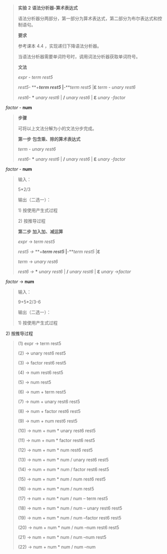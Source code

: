 > **实验** **2** **语法分析器-算术表达式**
>
> 语法分析器分两部分，第一部分为算术表达式，第二部分为布尔表达式和控制语句。
>
> **要求**
>
> 参考课本 4.4 ，实现递归下降语法分析器。
>
> 当语法分析器需要单词符号时，调用词法分析器获取单词符号。
>
> **文法**
>
> *expr* - *term* *rest5*
>
> *rest5-* **+***term* *rest5* \|**-***term* *rest5* \|**ℇ** *term* - *unary* *rest6*
>
> *rest6-* **\*** *unary* *rest6* \| **/** *unary* *rest6* \| **ℇ** *unary* -*factor*

*factor* - **num**

> **步骤**
>
> 可将以上文法分解为小的文法分步完成。
>
> **第一步** **包含乘、除的算术表达式**
>
> *term* - *unary* *rest6*
>
> *rest6-* **\*** *unary* *rest6* \| **/** *unary* *rest6* \| **ℇ** *unary* -*factor*

*factor* - **num**

> 输入：
>
> 5\*2/3
>
> 输出（二选一）：
>
> 1\) 按使用产生式过程
>
> 2\) 按推导过程
>
> **第二步** **加入加、减运算**
>
> *expr* → *term* *rest5*
>
> *rest5* *→* **+***term* *rest5* \|**-***term* *rest5* \|**ℇ**
>
> *term* → *unary* *rest6*
>
> *rest6* *→* **\*** *unary* *rest6* \| **/** *unary* *rest6* \| **ℇ** *unary* →*factor*

*factor* → **num**

> 输入：
>
> 9+5\*2/3-6
>
> 输出（二选一）：
>
> 1\) 按使用产生式过程

2\) 按推导过程

> \(1\) expr → term rest5
>
> \(2\) → unary rest6 rest5
>
> \(3\) → factor rest6 rest5
>
> \(4\) → num rest6 rest5
>
> \(5\) → num rest5
>
> \(6\) → num + term rest5
>
> \(7\) → num + unary rest6 rest5
>
> \(8\) → num + factor rest6 rest5
>
> \(9\) → num + num rest6 rest5
>
> \(10\) → num + num \* unary rest6 rest5
>
> \(11\) → num + num \* factor rest6 rest5
>
> \(12\) → num + num \* num rest6 rest5
>
> \(13\) → num + num \* num / unary rest6 rest5
>
> \(14\) → num + num \* num / factor rest6 rest5
>
> \(15\) → num + num \* num / num rest6 rest5
>
> \(16\) → num + num \* num / num rest5
>
> \(17\) → num + num \* num / num – term rest5
>
> \(18\) → num + num \* num / num – unary rest6 rest5
>
> \(19\) → num + num \* num / num –factor rest6 rest5
>
> \(20\) → num + num \* num / num –num rest6 rest5
>
> \(21\) → num + num \* num / num –num rest5
>
> \(22\) → num + num \* num / num –num
